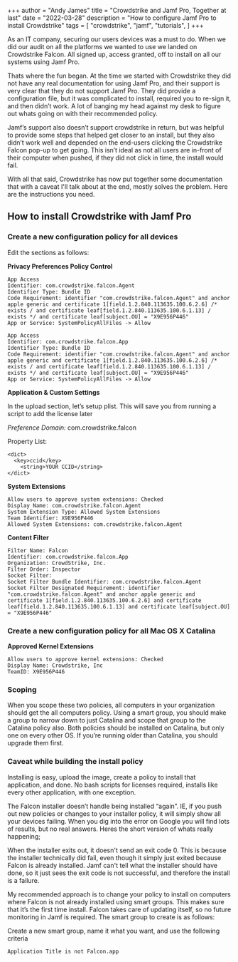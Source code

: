 +++
author = "Andy James"
title = "Crowdstrike and Jamf Pro, Together at last"
date = "2022-03-28"
description = "How to configure Jamf Pro to install Crowdstrike"
tags = [
    "crowdstrike",
    "jamf",
    "tutorials",
]
+++

As an IT company, securing our users devices was a must to do. When we did our audit on all the platforms we wanted to use we landed on Crowdstrike Falcon. All signed up, access granted, off to install on all our systems using Jamf Pro.

<!--more-->

Thats where the fun began. At the time we started with Crowdstrike they did not have any real documentation for using Jamf Pro, and their support is very clear that they do not support Jamf Pro. They did provide a configuration file, but it was complicated to install, required you to re-sign it, and then didn’t work. A lot of banging my head against my desk to figure out whats going on with their recommended policy.

Jamf’s support also doesn’t support crowdstrike in return, but was helpful to provide some steps that helped get closer to an install, but they also didn’t work well and depended on the end-users clicking the Crowdstrike Falcon pop-up to get going. This isn’t ideal as not all users are in-front of their computer when pushed, if they did not click in time, the install would fail.

With all that said, Crowdstrike has now put together some documentation that with a caveat I'll talk about at the end, mostly solves the problem. Here are the instructions you need.

## How to install Crowdstrike with Jamf Pro

### Create a new configuration policy for all devices

Edit the sections as follows:

**Privacy Preferences Policy Control**

```
App Access
Identifier: com.crowdstrike.falcon.Agent
Identifier Type: Bundle ID
Code Requirement: identifier "com.crowdstrike.falcon.Agent" and anchor apple generic and certificate 1[field.1.2.840.113635.100.6.2.6] /* exists / and certificate leaf[field.1.2.840.113635.100.6.1.13] / exists */ and certificate leaf[subject.OU] = "X9E956P446"
App or Service: SystemPolicyAllFiles -> Allow
```
```
App Access
Identifier: com.crowdstrike.falcon.App
Identifier Type: Bundle ID
Code Requirement: identifier "com.crowdstrike.falcon.Agent" and anchor apple generic and certificate 1[field.1.2.840.113635.100.6.2.6] /* exists / and certificate leaf[field.1.2.840.113635.100.6.1.13] / exists */ and certificate leaf[subject.OU] = "X9E956P446"
App or Service: SystemPolicyAllFiles -> Allow
```

**Application & Custom Settings**

In the upload section, let’s setup plist. This will save you from running a script to add the license later

*Preference Domain:* com.crowdstrike.falcon

Property List:
```
<dict>
  <key>ccid</key>
    <string>YOUR CCID</string>
</dict>
```

**System Extensions**
```
Allow users to approve system extensions: Checked
Display Name: com.crowdstrike.falcon.Agent
System Extension Type: Allowed System Extensions
Team Identifier: X9E956P446
Allowed System Extensions: com.crowdstrike.falcon.Agent
```
**Content Filter**
```
Filter Name: Falcon
Identifier: com.crowdstrike.falcon.App
Organization: CrowdStrike, Inc.
Filter Order: Inspector
Socket Filter:
Socket Filter Bundle Identifier: com.crowdstrike.falcon.Agent
Socket Filter Designated Requirement: identifier "com.crowdstrike.falcon.Agent" and anchor apple generic and certificate 1[field.1.2.840.113635.100.6.2.6] and certificate leaf[field.1.2.840.113635.100.6.1.13] and certificate leaf[subject.OU] = "X9E956P446"
```

### Create a new configuration policy for all Mac OS X Catalina

**Approved Kernel Extensions**
```
Allow users to approve kernel extensions: Checked
Display Name: Crowdstrike, Inc
TeamID: X9E956P446
```

### Scoping
When you scope these two policies, all computers in your organization should get the all computers policy. Using a smart group, you should make a group to narrow down to just Catalina and scope that group to the Catalina policy also. Both policies should be installed on Catalina, but only one on every other OS. If you’re running older than Catalina, you should upgrade them first.

### Caveat while building the install policy

Installing is easy, upload the image, create a policy to install that application, and done. No bash scripts for licenses required, installs like every other application, with one exception.

The Falcon installer doesn’t handle being installed “again”. IE, if you push out new policies or changes to your installer policy, it will simply show all your devices failing. When you dig into the error on Google you will find lots of results, but no real answers. Heres the short version of whats really happening;

When the installer exits out, it doesn't send an exit code 0. This is because the installer technically did fail, even though it simply just exited because Falcon is already installed. Jamf can't tell what the installer should have done, so it just sees the exit code is not successful, and therefore the install is a failure.

My recommended approach is to change your policy to install on computers where Falcon is not already installed using smart groups. This makes sure that it’s the first time install. Falcon takes care of updating itself, so no future monitoring in Jamf is required. The smart group to create is as follows:

Create a new smart group, name it what you want, and use the following criteria
```
Application Title is not Falcon.app
```
